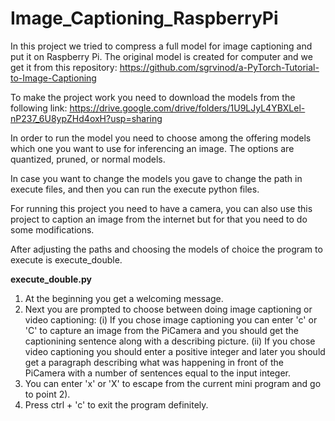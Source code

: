 # Image_Captioning_RaspberryPi
In this project we tried to compress a full model for image captioning and put it on Raspberry Pi. The original model is created for computer and we get it from 
this repository: https://github.com/sgrvinod/a-PyTorch-Tutorial-to-Image-Captioning

To make the project work you need to download the models from the following link: https://drive.google.com/drive/folders/1U9LJyL4YBXLel-nP237_6U8ypZHd4oxH?usp=sharing

In order to run the model you need to choose among the offering models which one you want to use for inferencing an image. The options are quantized, pruned, or normal models.

In case you want to change the models you gave to change the path in execute files, and then you can run the execute python files.

For running this project you need to have a camera, you can also use this project to caption an image from the internet but for that you need to do some modifications.


After adjusting the paths and choosing the models of choice the program to execute is execute_double.

**execute_double.py**

1) At the beginning you get a welcoming message.
2) Next you are prompted to choose between doing image captioning or video captioning: (i) If you chose image captioning you can enter 'c' or 'C' to capture an image from the PiCamera and you should get the captionining sentence along with a describing picture. (ii) If you chose video captioning you should enter a positive integer and later you should get a paragraph describing what was happening in front of the PiCamera with a number of sentences equal to the input integer.
4) You can enter 'x' or 'X' to escape from the current mini program and go to point 2).
5) Press ctrl + 'c' to exit the program definitely.
